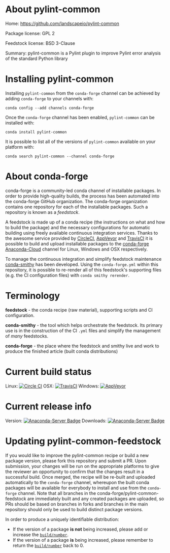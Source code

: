 About pylint-common
===================

Home: https://github.com/landscapeio/pylint-common

Package license: GPL 2

Feedstock license: BSD 3-Clause

Summary: pylint-common is a Pylint plugin to improve Pylint error analysis of the standard Python library



Installing pylint-common
========================

Installing `pylint-common` from the `conda-forge` channel can be achieved by adding `conda-forge` to your channels with:

```
conda config --add channels conda-forge
```

Once the `conda-forge` channel has been enabled, `pylint-common` can be installed with:

```
conda install pylint-common
```

It is possible to list all of the versions of `pylint-common` available on your platform with:

```
conda search pylint-common --channel conda-forge
```



About conda-forge
=================

conda-forge is a community-led conda channel of installable packages.
In order to provide high-quality builds, the process has been automated into the
conda-forge GitHub organization. The conda-forge organization contains one repository
for each of the installable packages. Such a repository is known as a *feedstock*.

A feedstock is made up of a conda recipe (the instructions on what and how to build
the package) and the necessary configurations for automatic building using freely
available continuous integration services. Thanks to the awesome service provided by
[CircleCI](https://circleci.com/), [AppVeyor](http://www.appveyor.com/)
and [TravisCI](https://travis-ci.org/) it is possible to build and upload installable
packages to the [conda-forge](https://anaconda.org/conda-forge)
[Anaconda-Cloud](http://docs.anaconda.org/) channel for Linux, Windows and OSX respectively.

To manage the continuous integration and simplify feedstock maintenance
[conda-smithy](http://github.com/conda-forge/conda-smithy) has been developed.
Using the ``conda-forge.yml`` within this repository, it is possible to re-render all of
this feedstock's supporting files (e.g. the CI configuration files) with ``conda smithy rerender``.


Terminology
===========

**feedstock** - the conda recipe (raw material), supporting scripts and CI configuration.

**conda-smithy** - the tool which helps orchestrate the feedstock.
                   Its primary use is in the construction of the CI ``.yml`` files
                   and simplify the management of *many* feedstocks.

**conda-forge** - the place where the feedstock and smithy live and work to
                  produce the finished article (built conda distributions)

Current build status
====================

Linux: [![Circle CI](https://circleci.com/gh/conda-forge/pylint-common-feedstock.svg?style=shield)](https://circleci.com/gh/conda-forge/pylint-common-feedstock)
OSX: [![TravisCI](https://travis-ci.org/conda-forge/pylint-common-feedstock.svg?branch=master)](https://travis-ci.org/conda-forge/pylint-common-feedstock)
Windows: [![AppVeyor](https://ci.appveyor.com/api/projects/status/github/conda-forge/pylint-common-feedstock?svg=True)](https://ci.appveyor.com/project/conda-forge/pylint-common-feedstock/branch/master)

Current release info
====================
Version: [![Anaconda-Server Badge](https://anaconda.org/conda-forge/pylint-common/badges/version.svg)](https://anaconda.org/conda-forge/pylint-common)
Downloads: [![Anaconda-Server Badge](https://anaconda.org/conda-forge/pylint-common/badges/downloads.svg)](https://anaconda.org/conda-forge/pylint-common)


Updating pylint-common-feedstock
================================

If you would like to improve the pylint-common recipe or build a new
package version, please fork this repository and submit a PR. Upon submission,
your changes will be run on the appropriate platforms to give the reviewer an
opportunity to confirm that the changes result in a successful build. Once
merged, the recipe will be re-built and uploaded automatically to the
`conda-forge` channel, whereupon the built conda packages will be available for
everybody to install and use from the `conda-forge` channel.
Note that all branches in the conda-forge/pylint-common-feedstock are
immediately built and any created packages are uploaded, so PRs should be based
on branches in forks and branches in the main repository should only be used to
build distinct package versions.

In order to produce a uniquely identifiable distribution:
 * If the version of a package **is not** being increased, please add or increase
   the [``build/number``](http://conda.pydata.org/docs/building/meta-yaml.html#build-number-and-string).
 * If the version of a package **is** being increased, please remember to return
   the [``build/number``](http://conda.pydata.org/docs/building/meta-yaml.html#build-number-and-string)
   back to 0.
